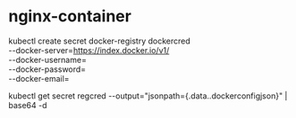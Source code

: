 # nginx-container


kubectl create secret docker-registry dockercred \
    --docker-server=https://index.docker.io/v1/ \
    --docker-username=<dockerhub-username> \
    --docker-password=<dockerhub-password>\
    --docker-email=<dockerhub-email>

kubectl get secret regcred --output="jsonpath={.data.\.dockerconfigjson}" | base64 -d
